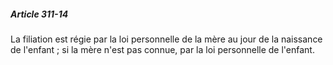 ##### Article 311-14

La filiation est régie par la loi personnelle de la mère au jour de la naissance de l'enfant ; si la mère n'est pas connue, par la loi personnelle de l'enfant.

